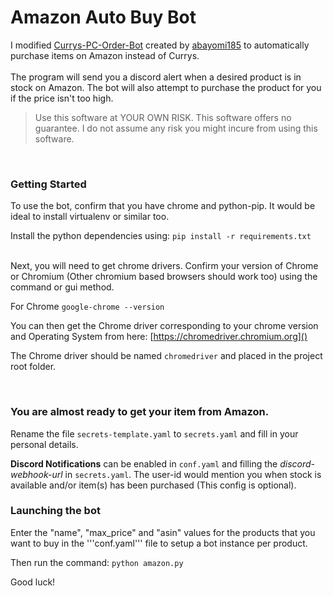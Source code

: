 # Amazon Auto Buy Bot
I modified [Currys-PC-Order-Bot](https://github.com/OliverOrd/currys-pc-order-bot) created by [abayomi185](https://github.com/abayomi185) to automatically purchase items on Amazon instead of Currys. 
<br/>
<br/>
The program will send you a discord alert when a desired product is in stock on Amazon. The bot will also attempt to purchase the product for you if the price isn't too high.
<br>
> Use this software at YOUR OWN RISK. This software offers no guarantee. I do not assume any risk you might incure from using this software.

<br/>

### Getting Started

To use the bot, confirm that you have chrome and python-pip. It would be ideal to install virtualenv or similar too.

Install the python dependencies using:
```pip install -r requirements.txt```

<br/>
Next, you will need to get chrome drivers. Confirm your version of Chrome or Chromium (Other chromium based browsers should work too) using the command or gui method.

For Chrome
```google-chrome --version```

You can then get the Chrome driver corresponding to your chrome version and Operating System from here: [https://chromedriver.chromium.org]()

The Chrome driver should be named ```chromedriver``` and placed in the project root folder.

<br/>

### You are almost ready to get your item from Amazon.

Rename the file ```secrets-template.yaml``` to ```secrets.yaml``` and fill in your personal details.

**Discord Notifications** can be enabled in ```conf.yaml``` and filling the *discord-webhook-url* in ```secrets.yaml```. The user-id would mention you when stock is available and/or item(s) has been purchased (This config is optional).

### Launching the bot

Enter the "name", "max_price" and "asin" values for the products that you want to buy in the '''conf.yaml''' file to setup a bot instance per product.

Then run the command:
```python amazon.py```

Good luck!


